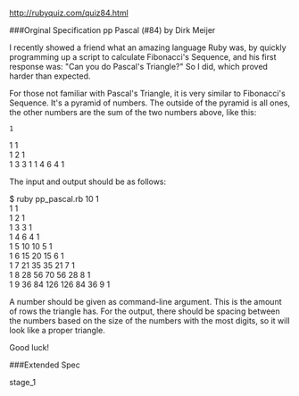 
http://rubyquiz.com/quiz84.html

###Orginal Specification
pp Pascal (#84)
by Dirk Meijer

I recently showed a friend what an amazing language Ruby was, by quickly programming up a script to calculate Fibonacci's Sequence, and his first response was: "Can you do Pascal's Triangle?" So I did, which proved harder than expected.

For those not familiar with Pascal's Triangle, it is very similar to Fibonacci's Sequence. It's a pyramid of numbers. The outside of the pyramid is all ones, the other numbers are the sum of the two numbers above, like this:

    1    
   1 1   
  1 2 1  
 1 3 3 1 
1 4 6 4 1

The input and output should be as follows:

$ ruby pp_pascal.rb 10
                           1                           
                        1     1                        
                     1     2     1                     
                  1     3     3     1                  
               1     4     6     4     1               
            1     5    10    10     5     1            
         1     6    15    20    15     6     1         
      1     7    21    35    35    21     7     1      
   1     8    28    56    70    56    28     8     1   
1     9    36    84    126   126   84    36     9     1

A number should be given as command-line argument. This is the amount of rows the triangle has. For the output, there should be spacing between the numbers based on the size of the numbers with the most digits, so it will look like a proper triangle.

Good luck!

###Extended Spec

stage_1

